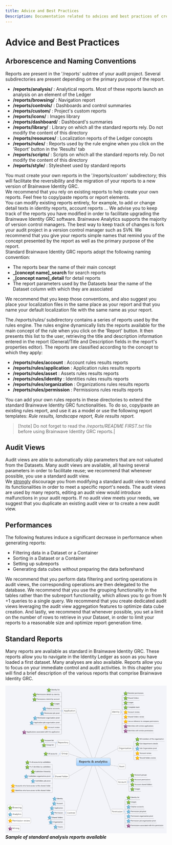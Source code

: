 ```yaml
---
title: Advice and Best Practices
Description: Documentation related to advices and best practices of creating reports
---
```


# Advice and Best Practices

## Arborescence and Naming Conventions

Reports are present in the '/reports' subtree of your audit project. Several subdirectories are present depending on the primary purpose of the report.

- **/reports/analysis/** : Analytical reports. Most of these reports launch an analysis on an element of the Ledger
- **/reports/browsing/** : Navigation report
- **/reports/controls/** : Dashboards and control summaries
- **/reports/custom/** : Project's custom reports
- **/reports/icons/** : Images library
- **/reports/dashboard/**  : Dashboard's summaries
- **/reports/library/** : Library on which all the standard reports rely. Do not modify the content of this directory
- **/reports/resources/** : Localization reports of the Ledger concepts
- **/reports/rules/** : Reports used by the rule engine when you click on the 'Report' button in the 'Results' tab
- **/reports/scripts/** : Scripts on which all the standard reports rely. Do not modify the content of this directory
- **/reports/style/** : Stylesheet used by standard reports

You must create your own reports in the '/reports/custom' subdirectory; this will facilitate the reversibility and the migration of your reports to a new version of Brainwave Identity GRC.
<br>We recommend that you rely on existing reports to help create your own reports. Feel free to copy/paste reports or report elements.
<br>You can modify existing reports entirely, for example, to add or change detail texts in identity reports, account reports ... We advise you to keep track of the reports you have modified in order to facilitate upgrading the Brainwave Identity GRC software. Brainwave Analytics supports the majority of version control managers. The best way to keep track of changes is fork your audit project in a version control manager such as SVN.
We recommend that you give your reports simple names that remind you of the concept presented by the report as well as the primary purpose of the report.
<br>Standard Brainwave Identity GRC reports adopt the following naming convention:

- The reports bear the name of their main concept
- **_[concept name]_search** for search reports
- **_[concept name]_detail** for detail reports
- The report parameters used by the Datasets bear the name of the Dataset column with which they are associated

We recommend that you keep those conventions, and also suggest you place your localization files in the same place as your report and that you name your default localization file with the same name as your report.

The _/reports/rules/_ subdirectory contains a series of reports used by the rules engine. The rules engine dynamically lists the reports available for the main concept of the rule when you click on the 'Report' button. It then presents this list to the user, retrieving the title and description information entered in the report (General/Title and Description fields in the report's properties editor). The reports are classified according to the concept to which they apply:

- **/reports/rules/account** : Account rules results reports
- **/reports/rules/application** : Application rules results reports
- **/reports/rules/asset** : Assets rules results reports
- **/reports/rules/identity** : Identities rules results reports
- **/reports/rules/organization** : Organizations rules results reports
- **/reports/rules/permission** : Permissions rules results reports

You can add your own rules reports in these directories to extend the standard Brainwave Identity GRC functionalities. To do so, copy/paste an existing rules report, and use it as a model or use the following report templates: _Rule results, landscape report, Rule results report._

> [!note] Do not forget to read the _/reports/README FIRST.txt_ file before using Brainwave Identity GRC reports.|

## Audit Views

Audit views are able to automatically skip parameters that are not valuated from the Datasets. Many audit views are available, all having several parameters in order to facilitate reuse; we recommend that whenever possible, you use a standard audit view.
<br>We <u>strongly</u> discourage you from modifying a standard audit view to extend its functionalities in order to meet a specific report's needs. The audit views are used by many reports, editing an audit view would introduce malfunctions in your audit reports. If no audit view meets your needs, we suggest that you duplicate an existing audit view or to create a new audit view.

## Performances

The following features induce a significant decrease in performance when generating reports:

- Filtering data in a Dataset or a Container
- Sorting in a Dataset or a Container
- Setting up subreports
- Generating data cubes without preparing the data beforehand

We recommend that you perform data filtering and sorting operations in audit views, the corresponding operations are then delegated to the database.
We recommend that you use the grouping functionality in the tables rather than the subreport functionality, which allows you to go from N +1 queries to a single query.
We recommend that you create dedicated audit views leveraging the audit view aggregation features to optimize data cube creation.
And lastly, we recommend that whenever possible, you set a limit on the number of rows to retrieve in your Dataset, in order to limit your reports to a reasonable size and optimize report generation time.

## Standard Reports

Many reports are available as standard in Brainwave Identity GRC. These reports allow you to navigate in the Identity Ledger as soon as you have loaded a first dataset. Many analyses are also available.
Reports allow you to focus on your immediate control and audit activities. In this chapter you will find a brief description of the various reports that comprise Brainwave Identity GRC.

![Standard analysis reports available](./images/worddav370b06b86484b5bcc228147b6574bf50.png "Standard analysis reports available")
**_Sample of standard analysis reports available_**
